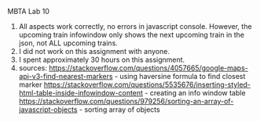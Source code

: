 MBTA Lab 10
1. All aspects work correctly, no errors in javascript console. However, the upcoming train infowindow only shows the next upcoming train in the json, not ALL upcoming trains. 
2. I did not work on this assignment with anyone. 
3. I spent approximately 30 hours on this assignment. 
4. sources: 
https://stackoverflow.com/questions/4057665/google-maps-api-v3-find-nearest-markers - using haversine formula to find closest marker 
https://stackoverflow.com/questions/5535676/inserting-styled-html-table-inside-infowindow-content - creating an info window table 
https://stackoverflow.com/questions/979256/sorting-an-array-of-javascript-objects - sorting array of objects